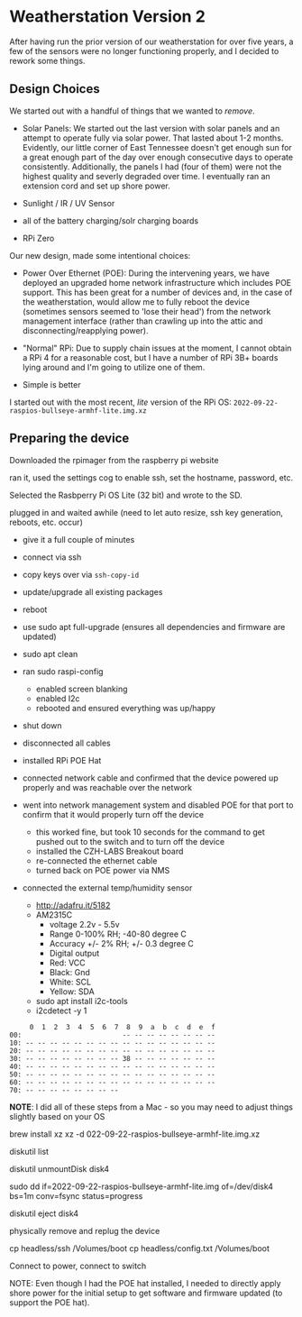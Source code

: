# Weatherstation Version 2

After having run the prior version of our weatherstation for over five years, a few of the sensors were no longer functioning properly, and I decided to rework some things.

## Design Choices

We started out with a handful of things that we wanted to *remove*.

- Solar Panels: We started out the last version with solar panels and an attempt to operate fully via solar power. That lasted about 1-2 months. Evidently, our little corner of East Tennessee doesn't get enough sun for a great enough part of the day over enough consecutive days to operate consistently. Additionally, the panels I had (four of them) were not the highest quality and severly degraded over time. I eventually ran an extension cord and set up shore power.

- Sunlight / IR / UV Sensor

- all of the battery charging/solr charging boards

- RPi Zero

Our new design, made some intentional choices:

- Power Over Ethernet (POE): During the intervening years, we have deployed an upgraded home network infrastructure which includes POE support. This has been great for a number of devices and, in the case of the weatherstation, would allow me to fully reboot the device (sometimes sensors seemed to 'lose their head') from the network management interface (rather than crawling up into the attic and disconnecting/reapplying power).

- "Normal" RPi: Due to supply chain issues at the moment, I cannot obtain a RPi 4 for a reasonable cost, but I have a number of RPi 3B+ boards lying around and I'm going to utilize one of them.

- Simple is better

I started out with the most recent, *lite* version of the RPi OS: `2022-09-22-raspios-bullseye-armhf-lite.img.xz`

## Preparing the device

Downloaded the rpimager from the raspberry pi website

ran it, used the settings cog to enable ssh, set the hostname, password, etc.

Selected the Rasbperry Pi OS Lite (32 bit) and wrote to the SD.

plugged in and waited awhile (need to let auto resize, ssh key generation, reboots, etc. occur)

- give it a full couple of minutes
- connect via ssh
- copy keys over via `ssh-copy-id`
- update/upgrade all existing packages
- reboot
- use sudo apt full-upgrade (ensures all dependencies and firmware are updated)
- sudo apt clean
- ran sudo raspi-config
  - enabled screen blanking
  - enabled I2c
  - rebooted and ensured everything was up/happy
- shut down
- disconnected all cables
- installed RPi POE Hat
- connected network cable and confirmed that the device powered up properly and was reachable over the network
- went into network management system and disabled POE for that port to confirm that it would properly turn off the device
  - this worked fine, but took 10 seconds for the command to get pushed out to the switch and to turn off the device
  - installed the CZH-LABS Breakout board
  - re-connected the ethernet cable
  - turned back on POE power via NMS

- connected the external temp/humidity sensor
  - http://adafru.it/5182
  - AM2315C
    - voltage 2.2v - 5.5v
    - Range 0-100% RH; -40-80 degree C
    - Accuracy +/- 2% RH; +/- 0.3 degree C
    - Digital output
    - Red: VCC
    - Black: Gnd
    - White: SCL
    - Yellow: SDA
  - sudo apt install i2c-tools
  - i2cdetect -y 1

```shell
     0  1  2  3  4  5  6  7  8  9  a  b  c  d  e  f
00:                         -- -- -- -- -- -- -- --
10: -- -- -- -- -- -- -- -- -- -- -- -- -- -- -- --
20: -- -- -- -- -- -- -- -- -- -- -- -- -- -- -- --
30: -- -- -- -- -- -- -- -- 38 -- -- -- -- -- -- --
40: -- -- -- -- -- -- -- -- -- -- -- -- -- -- -- --
50: -- -- -- -- -- -- -- -- -- -- -- -- -- -- -- --
60: -- -- -- -- -- -- -- -- -- -- -- -- -- -- -- --
70: -- -- -- -- -- -- -- --
```







**NOTE**: I did all of these steps from a Mac - so you may need to adjust things slightly based on your OS

brew install xz
xz -d 022-09-22-raspios-bullseye-armhf-lite.img.xz

diskutil list

diskutil unmountDisk disk4

sudo dd if=2022-09-22-raspios-bullseye-armhf-lite.img of=/dev/disk4 bs=1m conv=fsync status=progress

diskutil eject disk4

physically remove and replug the device

cp headless/ssh /Volumes/boot
cp headless/config.txt /Volumes/boot

Connect to power, connect to switch

NOTE: Even though I had the POE hat installed, I needed to directly apply shore power for the initial setup to get software and firmware updated (to support the POE hat).

